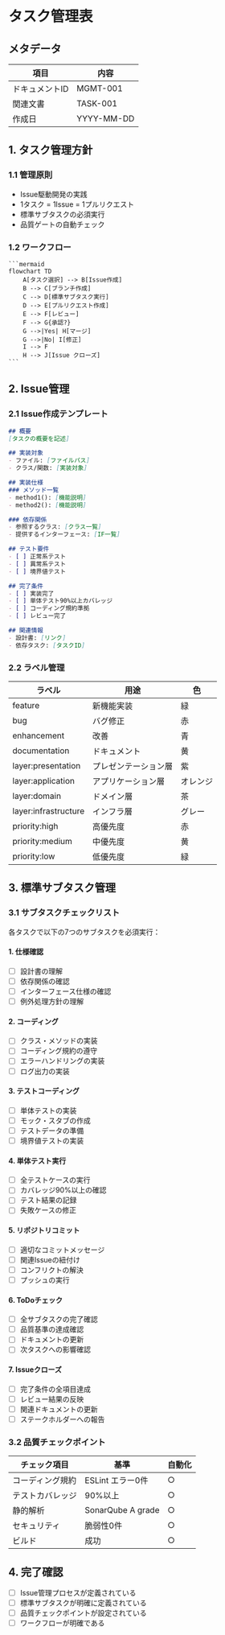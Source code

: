 # タスク管理表

## メタデータ
| 項目 | 内容 |
|------|------|
| ドキュメントID | MGMT-001 |
| 関連文書 | TASK-001 |
| 作成日 | YYYY-MM-DD |

## 1. タスク管理方針

### 1.1 管理原則
- Issue駆動開発の実践
- 1タスク = 1Issue = 1プルリクエスト
- 標準サブタスクの必須実行
- 品質ゲートの自動チェック

### 1.2 ワークフロー
````mermaid
```mermaid
flowchart TD
    A[タスク選択] --> B[Issue作成]
    B --> C[ブランチ作成]
    C --> D[標準サブタスク実行]
    D --> E[プルリクエスト作成]
    E --> F[レビュー]
    F --> G{承認?}
    G -->|Yes| H[マージ]
    G -->|No| I[修正]
    I --> F
    H --> J[Issue クローズ]
```
````

## 2. Issue管理

### 2.1 Issue作成テンプレート
```markdown
## 概要
[タスクの概要を記述]

## 実装対象
- ファイル: [ファイルパス]
- クラス/関数: [実装対象]

## 実装仕様
### メソッド一覧
- method1(): [機能説明]
- method2(): [機能説明]

### 依存関係
- 参照するクラス: [クラス一覧]
- 提供するインターフェース: [IF一覧]

## テスト要件
- [ ] 正常系テスト
- [ ] 異常系テスト
- [ ] 境界値テスト

## 完了条件
- [ ] 実装完了
- [ ] 単体テスト90%以上カバレッジ
- [ ] コーディング規約準拠
- [ ] レビュー完了

## 関連情報
- 設計書: [リンク]
- 依存タスク: [タスクID]
```

### 2.2 ラベル管理
| ラベル | 用途 | 色 |
|--------|------|-----|
| feature | 新機能実装 | 緑 |
| bug | バグ修正 | 赤 |
| enhancement | 改善 | 青 |
| documentation | ドキュメント | 黄 |
| layer:presentation | プレゼンテーション層 | 紫 |
| layer:application | アプリケーション層 | オレンジ |
| layer:domain | ドメイン層 | 茶 |
| layer:infrastructure | インフラ層 | グレー |
| priority:high | 高優先度 | 赤 |
| priority:medium | 中優先度 | 黄 |
| priority:low | 低優先度 | 緑 |

## 3. 標準サブタスク管理

### 3.1 サブタスクチェックリスト
各タスクで以下の7つのサブタスクを必須実行：

#### 1. 仕様確認
- [ ] 設計書の理解
- [ ] 依存関係の確認
- [ ] インターフェース仕様の確認
- [ ] 例外処理方針の理解

#### 2. コーディング
- [ ] クラス・メソッドの実装
- [ ] コーディング規約の遵守
- [ ] エラーハンドリングの実装
- [ ] ログ出力の実装

#### 3. テストコーディング
- [ ] 単体テストの実装
- [ ] モック・スタブの作成
- [ ] テストデータの準備
- [ ] 境界値テストの実装

#### 4. 単体テスト実行
- [ ] 全テストケースの実行
- [ ] カバレッジ90%以上の確認
- [ ] テスト結果の記録
- [ ] 失敗ケースの修正

#### 5. リポジトリコミット
- [ ] 適切なコミットメッセージ
- [ ] 関連Issueの紐付け
- [ ] コンフリクトの解決
- [ ] プッシュの実行

#### 6. ToDoチェック
- [ ] 全サブタスクの完了確認
- [ ] 品質基準の達成確認
- [ ] ドキュメントの更新
- [ ] 次タスクへの影響確認

#### 7. Issueクローズ
- [ ] 完了条件の全項目達成
- [ ] レビュー結果の反映
- [ ] 関連ドキュメントの更新
- [ ] ステークホルダーへの報告

### 3.2 品質チェックポイント
| チェック項目 | 基準 | 自動化 |
|-------------|------|--------|
| コーディング規約 | ESLint エラー0件 | ○ |
| テストカバレッジ | 90%以上 | ○ |
| 静的解析 | SonarQube A grade | ○ |
| セキュリティ | 脆弱性0件 | ○ |
| ビルド | 成功 | ○ |

## 4. 完了確認
- [ ] Issue管理プロセスが定義されている
- [ ] 標準サブタスクが明確に定義されている
- [ ] 品質チェックポイントが設定されている
- [ ] ワークフローが明確である
